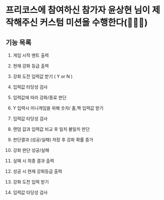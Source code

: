 # 프리코스에 참여하신 참가자 윤상현 님이 제작해주신 커스텀 미션을 수행한다(🙇🏻‍♂️)

## 기능 목록

1. 게임 시작 멘트 출력

2. 현재 강화 등급 출력

3. 강화 도전 입력값 받기 ( Y or N )

4. 입력값 타당성 검사

5. 입력값에 따라 강화/종료 판단

6. Y 입력시 미니게임을 위해 숫자/ 홀,짝 입력값 받기

7. 입력값 타당성 검사

8. 랜덤 값과 입력값 비교 후 일치 불일치 판단

9. 판단결과 (성공/실패) 저장 후 강화 확률 증가

10. 강화 판단 성공/실패

11. 실패 시 최종 결과 출력

12. 성공 시 현재 강화등급 출력

13. 강화 도전 입력 받기

14. 입력값 타당성 검사
